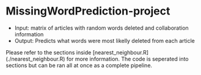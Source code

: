 # MissingWordPrediction-project

+ Input: matrix of articles with random words deleted and collaboration information
+ Output: Predicts what words were most likelly deleted from each article

Please refer to the sections inside [nearest_neighbour.R] (./nearest_neighbour.R) for more information. The code is seperated into sections but can be ran all at once as a complete pipeline.
